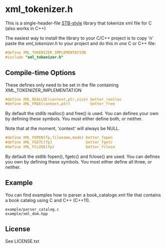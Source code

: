 xml_tokenizer.h
===============

This is a single-header-file [STB-style](https://github.com/nothings/stb/blob/master/docs/stb_howto.txt) library that tokenize xml file for C (also works in C++)

The easiest way to install the library to your C/C++ project is to copy 'n' paste the *xml_tokenizer.h* to your project and do this in *one* C or C++ file:

``` C
#define XML_TOKENIZER_IMPLEMENTATION
#include "xml_tokenizer.h"
```

Compile-time Options
--------------------

These defines only need to be set in the file containing XML_TOKENIZER_IMPLEMENTATION

``` C
#define XML_REALLOC(context,ptr,size) better_realloc
#define XML_FREE(context,ptr)         better_free
```

By default the stdlib realloc() and free() is used. You can defines your own by defining these symbols. You must either define both, or neither.

Note that at the moment, 'context' will always be NULL.

``` C
#define XML_FOPEN(fp,filename,mode) better_fopen
#define XML_FGETC(fp)               better_fgetc
#define XML_FCLOSE(fp)              better_fclose
```

By default the stdlib fopen(), fgetc() and fclose() are used. You can defines you own by defining these symbols. You most either define all three, or neither.

Example
-------

You can find examples how to parser a book_cataloge.xml file that contains a book catalog using C and C++ (C++11).

```
example/parser_catalog.c
example/xml_dom.hpp
```

License
-------

See LICENSE.txt
